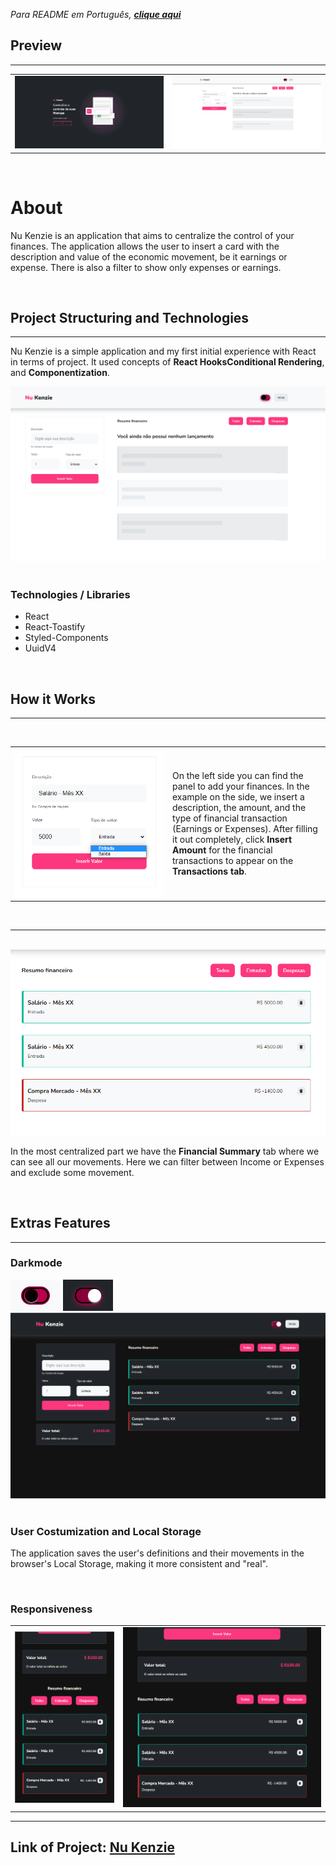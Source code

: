 <cite>Para README em Português, <strong><a href="./README-ptbr.md">clique aqui</a></strong></cite>

<h2>Preview</h2>
<hr/>
<div>
<table>
    <tr>
        <td><img src="./assets/nukenzie-home.png" /></td>
        <td><img src="./assets/nukenzie-main.png" /></td>
    </tr>
</table>
</div>
<br/>

<h1>About</h1>

<p>Nu Kenzie is an application that aims to centralize the control of your finances. The application allows the user to insert a card with the description and value of the economic movement, be it earnings or expense. There is also a filter to show only expenses or earnings.</p>
<br/>

<h2>Project Structuring and Technologies</h2>
<hr/>
<p>Nu Kenzie is a simple application and my first initial experience with React in terms of project. It used concepts of <strong>React Hooks</strong><strong>Conditional Rendering</strong>, and <strong>Componentization</strong>.</p>

<img src="./assets/nukenzie-painel.png" />
<br/><br/>

<h3>Technologies / Libraries</h3>
<ul>
    <li>React</li>
    <li>React-Toastify</li>
    <li>Styled-Components</li>
    <li>UuidV4</li>
</ul>

<br/>

<h2>How it Works</h2>
<hr/>
<br/>
<table>
    <tr>
    <td width="50%"><img width="100%" src="./assets/nukenzie-adicionarFinancas.png" /></td>
    <td><p>On the left side you can find the panel to add your finances. In the example on the side, we insert a description, the amount, and the type of financial transaction (Earnings or Expenses). After filling it out completely, click <strong>Insert Amount</strong> for the financial transactions to appear on the <strong>Transactions tab</strong>.</p></td>
    </tr>
</table>

<br/>
<hr/>
<br/>
<div style="text-align: center;">
    <img src="./assets/nukenzie-financas.png" />
    <p style="text-align: left;">In the most centralized part we have the <strong>Financial Summary</strong> tab where we can see all our movements. Here we can filter between Income or Expenses and exclude some movement.</p>
</div>
<br/>

<h2>Extras Features</h2>
<hr/>
<h3>Darkmode</h3>
<div>
    <img src="./assets/nukenzie-botaoDarkmodeOff.png" />
    <img src="./assets/nukenzie-botaoDarkmodeOn.png" />
    <br/>
    <img src="./assets/nukenzie-darkmode.png" />
</div>

<br/>

<h3>User Costumization and Local Storage</h3>
<p>The application saves the user's definitions and their movements in the browser's Local Storage, making it more consistent and "real".</p>
<br/>

<h3>Responsiveness</h3>
<table>
    <tr>
        <td><img src="./assets/nukenzie-mobileScreen.png" /></td>
        <td><img src="./assets/nukenzie-tabletScreen.png" /></td>
    </tr>
</table>
<hr/>
<h2>Link of Project: <a href="https://nu-kenzie-delta.vercel.app/" target="blank_">Nu Kenzie</a></h2>
